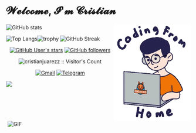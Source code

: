 # 𝓦𝓮𝓵𝓬𝓸𝓶𝓮, 𝓘'𝓶 𝓒𝓻𝓲𝓼𝓽𝓲𝓪𝓷 #


![GitHub stats](https://github-readme-stats.vercel.app/api?username=cristianjuarezz&theme=gotham&show_icons=true&count_private=true&hide_title=true&hide_border=true)
[<img align='right' src="https://raw.githubusercontent.com/Aleksey-Voko/Aleksey-Voko/master/assets/cfh.gif?raw=true" width="210" alt="giphy">](https://t.me/MrSatoshiDev)

<img align="left" style="padding: 0;" alt="Top Langs" src="https://github-readme-stats.vercel.app/api/top-langs/?username=cristianjuarezz&layout=default&theme=gotham&hide=html&hide_border=true&card_height=285"/>
<img align="right" style="padding: 0;" alt="GIF" src="https://github.com/abhisheknaiidu/abhisheknaiidu/blob/master/code.gif?raw=true" width="500" height="285"/>  


<!-- activity graph end -->

![trophy](https://github-profile-trophy.vercel.app/?username=cristianjuarezz&theme=onestar&no-frame=true&column=3&row=2&)
![GitHub Streak](http://github-readme-streak-stats.herokuapp.com?user=cristianjuarezz&theme=gotham&hide_border=true&date_format=M%20j%5B%2C%20Y%5D)

<!--
[<img src="https://cdn.jsdelivr.net/gh/devicons/devicon/icons/html5/html5-original.svg" height="30" alt="html5">]()
[<img src="https://cdn.jsdelivr.net/gh/devicons/devicon/icons/css3/css3-original.svg" height="30" alt="css3">]()
[<img src="https://cdn.jsdelivr.net/gh/devicons/devicon/icons/flask/flask-original.svg" height="30" alt="flask">]()
[<img src="https://cdn.jsdelivr.net/gh/devicons/devicon/icons/docker/docker-plain.svg" height="30" alt="docker">]()
[<img src="https://cdn.jsdelivr.net/gh/devicons/devicon/icons/mysql/mysql-original.svg" height="30" alt="mysql">]()
[<img src="https://cdn.jsdelivr.net/gh/devicons/devicon/icons/postgresql/postgresql-original.svg" height="30" alt="postgresql">]()
[<img src="https://cdn.jsdelivr.net/gh/devicons/devicon/icons/mongodb/mongodb-original.svg" height="30" alt="mongodb">]()
[<img src="https://cdn.jsdelivr.net/gh/devicons/devicon/icons/jenkins/jenkins-original.svg" height="30" alt="jenkins">]()
[<img src="https://cdn.jsdelivr.net/gh/devicons/devicon/icons/kubernetes/kubernetes-plain.svg" height="30" alt="kubernetes">]()
[<img src="https://cdn.jsdelivr.net/gh/devicons/devicon/icons/nginx/nginx-original.svg" height="30" alt="nginx">]()
[<img src="https://cdn.jsdelivr.net/gh/devicons/devicon/icons/gradle/gradle-plain.svg" height="30" alt="gradle">]()
[<img src="https://cdn.jsdelivr.net/gh/devicons/devicon/icons/firebase/firebase-plain.svg" height="30" alt="firebase">]()
[<img src="https://cdn.jsdelivr.net/gh/devicons/devicon/icons/heroku/heroku-original.svg" height="30" alt="heroku">]()
[<img src="https://cdn.jsdelivr.net/gh/devicons/devicon/icons/jetbrains/jetbrains-original.svg" height="30" alt="jetbrains">]()
[<img src="https://cdn.jsdelivr.net/gh/devicons/devicon/icons/pycharm/pycharm-original.svg" height="30" alt="pycharm">]()
[<img src="https://cdn.jsdelivr.net/gh/devicons/devicon/icons/intellij/intellij-original.svg" height="30" alt="intellij">]()
[<img src="https://cdn.jsdelivr.net/gh/devicons/devicon/icons/webstorm/webstorm-original.svg" height="30" alt="webstorm">]()
[<img src="https://cdn.jsdelivr.net/gh/devicons/devicon/icons/jupyter/jupyter-original-wordmark.svg" height="30" alt="jupyter">]()
[<img src="https://cdn.jsdelivr.net/gh/devicons/devicon/icons/vscode/vscode-original.svg" height="30" alt="vscode">]()
[<img src="https://cdn.jsdelivr.net/gh/devicons/devicon/icons/git/git-original.svg" height="30" alt="git">]()
[<img src="https://cdn.jsdelivr.net/gh/devicons/devicon/icons/bitbucket/bitbucket-original.svg" height="30" alt="bitbucket">]()
[<img src="https://cdn.jsdelivr.net/gh/devicons/devicon/icons/gitlab/gitlab-original.svg" height="30" alt="gitlab">]()
-->

<p align="center">
<a href="https://github.com/pulls?q=is%3Apr+author%3Acristianjuarezz+archived%3Afalse+is%3Aclosed"><img src="https://img.shields.io/github/stars/cristianjuarezz?affiliations=OWNER%2CCOLLABORATOR%2CORGANIZATION_MEMBER&label=Total%20user%20stars%20in%20all%20repo&logoColor=red&style=social" alt="GitHub User's stars"></a>
<a href="https://github.com/cristianjuarezz?tab=followers"><img src="https://img.shields.io/github/followers/cristianjuarezz?&logoColor=red&style=social" alt="GitHub followers"></a>
</p>

<p align="center"><img src="https://profile-counter.glitch.me/{cristianjuarezz}/count.svg" alt="cristianjuarezz :: Visitor's Count" /></p>

<p align="center"><a target="_blank" href="mailto:cristianjuarez@estudiantes.unahur.edu.ar"><img src="https://upload.wikimedia.org/wikipedia/commons/thumb/7/7e/Gmail_icon_%282020%29.svg/107px-Gmail_icon_%282020%29.svg.png" alt="Gmail" height="30"></a>
<a target="_blank" href="https://t.me/MrSatoshiDev"><img src="https://cdn.iconscout.com/icon/free/png-256/telegram-3-226554.png" alt="Telegram" height="30"></a>
<p/>

![]('uggcf://a4guna1ry.tvguho.vb/')
